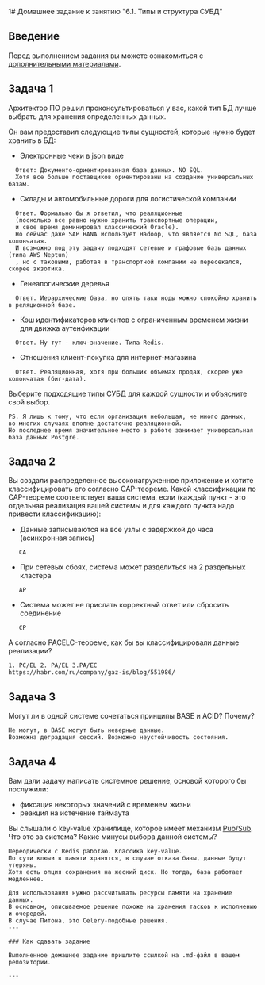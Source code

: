 1# Домашнее задание к занятию "6.1. Типы и структура СУБД"

## Введение

Перед выполнением задания вы можете ознакомиться с 
[дополнительными материалами](https://github.com/netology-code/virt-homeworks/tree/master/additional/README.md).

## Задача 1

Архитектор ПО решил проконсультироваться у вас, какой тип БД 
лучше выбрать для хранения определенных данных.

Он вам предоставил следующие типы сущностей, которые нужно будет хранить в БД:

- Электронные чеки в json виде
```
  Ответ: Документо-ориентированная база данных. NO SQL. 
  Хотя все больше поставщиков ориентированы на создание универсальных базам. 
```
- Склады и автомобильные дороги для логистической компании
```
  Ответ. Формально бы я ответил, что реаляционные 
  (посколько все равно нужно хранить транспортные операции, 
  и свое время доминировал классический Oracle). 
  Но сейчас даже SAP HANA использует Hadoop, что является No SQL, база колончатая.
  И возможно под эту задачу подходят сетевые и графовые базы данных (типа AWS Neptun)
  , но с таковыми, работая в транспортной компании не пересекался, скорее экзотика. 
  ```
- Генеалогические деревья
```
  Ответ. Иерархические база, но опять таки ноды можно спокойно хранить в реляционной базе.
```
- Кэш идентификаторов клиентов с ограниченным временем жизни для движка аутенфикации
```  
  Ответ. Ну тут - ключ-значение. Типа Redis.
```
- Отношения клиент-покупка для интернет-магазина
```
  Ответ. Реаляционная, хотя при больших объемах продаж, скорее уже колончатая (биг-дата).
```  
Выберите подходящие типы СУБД для каждой сущности и объясните свой выбор.
```
PS. Я лишь к тому, что если организация небольшая, не много данных, 
во многих случаях вполне достаточно реаляционной. 
Но последнее время значительное место в работе занимает универсальная база данных Postgre.
```
## Задача 2

Вы создали распределенное высоконагруженное приложение и хотите классифицировать его согласно 
CAP-теореме. Какой классификации по CAP-теореме соответствует ваша система, если 
(каждый пункт - это отдельная реализация вашей системы и для каждого пункта надо привести классификацию):

- Данные записываются на все узлы с задержкой до часа (асинхронная запись)
```
   CA
```
- При сетевых сбоях, система может разделиться на 2 раздельных кластера
```
   AP
```
- Система может не прислать корректный ответ или сбросить соединение
```
   CP
```

А согласно PACELC-теореме, как бы вы классифицировали данные реализации?
```
1. PC/EL 2. PA/EL 3.PA/EC 
https://habr.com/ru/company/gaz-is/blog/551986/
```
## Задача 3

Могут ли в одной системе сочетаться принципы BASE и ACID? Почему?
```
Не могут, в BASE могут быть неверные данные. 
Возможна деградация сессий. Возможно неустойчивость состояния.
```
## Задача 4

Вам дали задачу написать системное решение, основой которого бы послужили:

- фиксация некоторых значений с временем жизни
- реакция на истечение таймаута

Вы слышали о key-value хранилище, которое имеет механизм [Pub/Sub](https://habr.com/ru/post/278237/). 
Что это за система? Какие минусы выбора данной системы?
```
Переодически с Redis работаю. Классика key-value.
По сути ключи в памяти хранятся, в случае отказа базы, данные будут утеряны. 
Хотя есть опция сохранения на жеский диск. Но тогда, база работает медленнее.

Для использования нужно рассчитывать ресурсы памяти на хранение данных. 
В основном, описываемое решение похоже на хранения тасков к исполнению и очередей.
В случае Питона, это Celery-подобные решения.
---

### Как cдавать задание

Выполненное домашнее задание пришлите ссылкой на .md-файл в вашем репозитории.

---
